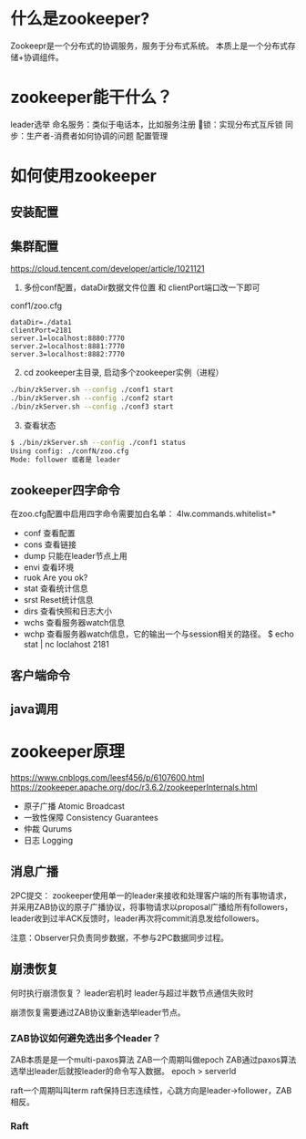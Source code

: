 


# 什么是zookeeper?
Zookeepr是一个分布式的协调服务，服务于分布式系统。
本质上是一个分布式存储+协调组件。


# zookeeper能干什么？
leader选举
命名服务：类似于电话本，比如服务注册
锁：实现分布式互斥锁
同步：生产者-消费者如何协调的问题
配置管理

# 如何使用zookeeper

## 安装配置

## 集群配置
https://cloud.tencent.com/developer/article/1021121

1. 多份conf配置，dataDir数据文件位置 和 clientPort端口改一下即可

conf1/zoo.cfg
```text
dataDir=./data1
clientPort=2181
server.1=localhost:8880:7770
server.2=localhost:8881:7770
server.3=localhost:8882:7770
```

2. cd zookeeper主目录, 启动多个zookeeper实例（进程）
```sh
./bin/zkServer.sh --config ./conf1 start
./bin/zkServer.sh --config ./conf2 start
./bin/zkServer.sh --config ./conf3 start
```

3. 查看状态
```sh
$ ./bin/zkServer.sh --config ./conf1 status
Using config: ./confN/zoo.cfg
Mode: follower 或者是 leader
```

## zookeeper四字命令
在zoo.cfg配置中启用四字命令需要加白名单：
4lw.commands.whitelist=*

- conf 查看配置
- cons 查看链接
- dump 只能在leader节点上用
- envi 查看环境
- ruok Are you ok?
- stat 查看统计信息
- srst Reset统计信息
- dirs 查看快照和日志大小
- wchs 查看服务器watch信息
- wchp 查看服务器watch信息，它的输出一个与session相关的路径。
$ echo stat | nc loclahost 2181

## 客户端命令




## java调用


# zookeeper原理
https://www.cnblogs.com/leesf456/p/6107600.html
https://zookeeper.apache.org/doc/r3.6.2/zookeeperInternals.html

- 原子广播 Atomic Broadcast
- 一致性保障 Consistency Guarantees
- 仲裁 Qurums
- 日志 Logging





## 消息广播
2PC提交：
zookeeper使用单一的leader来接收和处理客户端的所有事物请求，
并采用ZAB协议的原子广播协议，将事物请求以proposal广播给所有followers，
leader收到过半ACK反馈时，leader再次将commit消息发给followers。

注意：Observer只负责同步数据，不参与2PC数据同步过程。

## 崩溃恢复
何时执行崩溃恢复？
leader宕机时
leader与超过半数节点通信失败时

崩溃恢复需要通过ZAB协议重新选举leader节点。

### ZAB协议如何避免选出多个leader？
ZAB本质是是一个multi-paxos算法
ZAB一个周期叫做epoch
ZAB通过paxos算法选举出leader后就按leader的命令写入数据。
epoch > serverId


raft一个周期叫叫term
raft保持日志连续性，心跳方向是leader->follower，ZAB相反。


### Raft






